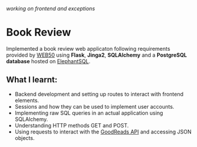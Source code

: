 *working on frontend and exceptions*

Book Review
============

Implemented a book review web applicaton following requirements provided by [WEB50](https://courses.edx.org/courses/course-v1:HarvardX+CS50W+Web/course/) using **Flask**, **Jinga2**, **SQLAlchemy** and a **PostgreSQL database** hosted on [ElephantSQL](https://www.elephantsql.com/).
 
What I learnt:
--------------
* Backend development and setting up routes to interact with frontend elements.
* Sessions and how they can be used to implement user accounts.
* Implementing raw SQL queries in an actual application using SQLAlchemy.
* Understanding HTTP methods GET and POST.
* Using requests to interact with the [GoodReads API](https://www.goodreads.com/api) and accessing JSON objects.
